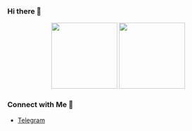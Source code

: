 ### Hi there 👋

<p align='center'>
   <a href="https://github-readme-stats.vercel.app/api?username=KluevJakov&show_icons=true&count_private=true">
   <img height=150 src="https://github-readme-stats.vercel.app/api?username=KluevJakov&show_icons=true&count_private=true"/></a>
   <a href="https://github.com/KluevJakov/github-readme-stats">
   <img height=150 src="https://github-readme-stats.vercel.app/api/top-langs/?username=KluevJakov&layout=compact"/></a>
</p>

### Connect with Me 🤝
- <a href="t.me/loo9y">Telegram</a>


<!--
**KluevJakov/KluevJakov** is a ✨ _special_ ✨ repository because its `README.md` (this file) appears on your GitHub profile.

Here are some ideas to get you started:

- 🔭 I’m currently working on ...
- 🌱 I’m currently learning ...
- 👯 I’m looking to collaborate on ...
- 🤔 I’m looking for help with ...
- 💬 Ask me about ...
- 📫 How to reach me: ...
- 😄 Pronouns: ...
- ⚡ Fun fact: ...
-->
